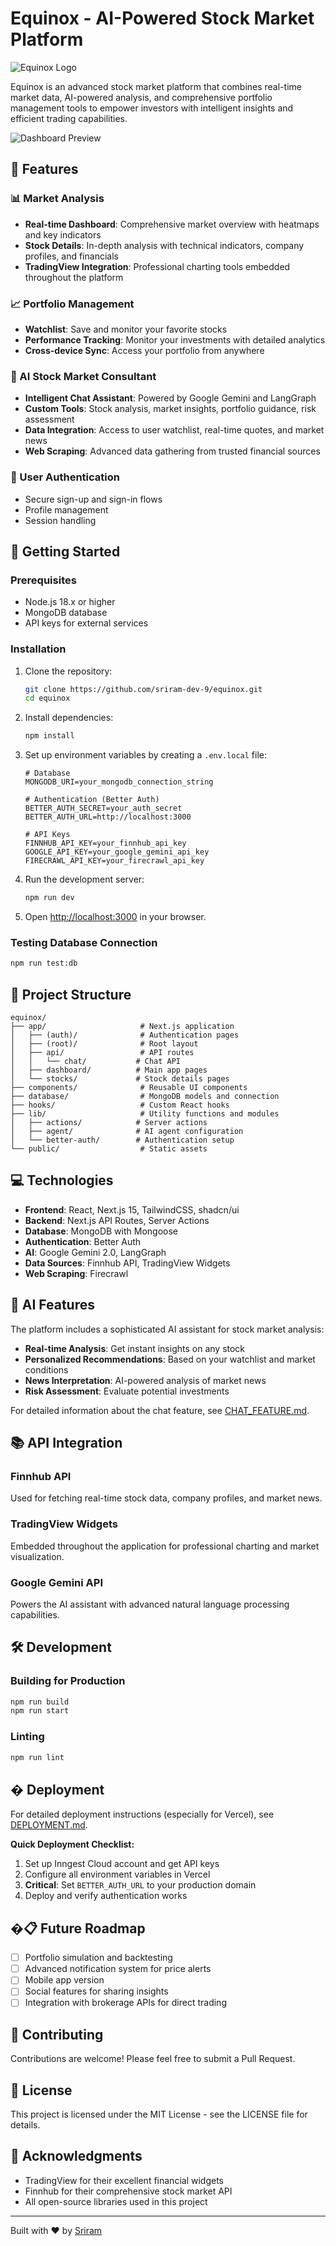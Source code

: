 # Equinox - AI-Powered Stock Market Platform

![Equinox Logo](/public/logo.svg)

Equinox is an advanced stock market platform that combines real-time market data, AI-powered analysis, and comprehensive portfolio management tools to empower investors with intelligent insights and efficient trading capabilities.

![Dashboard Preview](/public/assets/images/dashboard-preview.png)

## 🌟 Features

### 📊 Market Analysis
- **Real-time Dashboard**: Comprehensive market overview with heatmaps and key indicators
- **Stock Details**: In-depth analysis with technical indicators, company profiles, and financials
- **TradingView Integration**: Professional charting tools embedded throughout the platform

### 📈 Portfolio Management
- **Watchlist**: Save and monitor your favorite stocks
- **Performance Tracking**: Monitor your investments with detailed analytics
- **Cross-device Sync**: Access your portfolio from anywhere

### 🤖 AI Stock Market Consultant
- **Intelligent Chat Assistant**: Powered by Google Gemini and LangGraph
- **Custom Tools**: Stock analysis, market insights, portfolio guidance, risk assessment
- **Data Integration**: Access to user watchlist, real-time quotes, and market news
- **Web Scraping**: Advanced data gathering from trusted financial sources

### 🔐 User Authentication
- Secure sign-up and sign-in flows
- Profile management
- Session handling

## 🚀 Getting Started

### Prerequisites
- Node.js 18.x or higher
- MongoDB database
- API keys for external services

### Installation

1. Clone the repository:
   ```bash
   git clone https://github.com/sriram-dev-9/equinox.git
   cd equinox
   ```

2. Install dependencies:
   ```bash
   npm install
   ```

3. Set up environment variables by creating a `.env.local` file:
   ```env
   # Database
   MONGODB_URI=your_mongodb_connection_string

   # Authentication (Better Auth)
   BETTER_AUTH_SECRET=your_auth_secret
   BETTER_AUTH_URL=http://localhost:3000

   # API Keys
   FINNHUB_API_KEY=your_finnhub_api_key
   GOOGLE_API_KEY=your_google_gemini_api_key
   FIRECRAWL_API_KEY=your_firecrawl_api_key
   ```

4. Run the development server:
   ```bash
   npm run dev
   ```

5. Open [http://localhost:3000](http://localhost:3000) in your browser.

### Testing Database Connection

```bash
npm run test:db
```

## 🧩 Project Structure

```
equinox/
├── app/                     # Next.js application
│   ├── (auth)/              # Authentication pages
│   ├── (root)/              # Root layout
│   ├── api/                 # API routes
│   │   └── chat/           # Chat API
│   ├── dashboard/          # Main app pages
│   └── stocks/             # Stock details pages
├── components/              # Reusable UI components
├── database/                # MongoDB models and connection
├── hooks/                   # Custom React hooks
├── lib/                     # Utility functions and modules
│   ├── actions/            # Server actions
│   ├── agent/              # AI agent configuration
│   └── better-auth/        # Authentication setup
└── public/                  # Static assets
```

## 💻 Technologies

- **Frontend**: React, Next.js 15, TailwindCSS, shadcn/ui
- **Backend**: Next.js API Routes, Server Actions
- **Database**: MongoDB with Mongoose
- **Authentication**: Better Auth
- **AI**: Google Gemini 2.0, LangGraph
- **Data Sources**: Finnhub API, TradingView Widgets
- **Web Scraping**: Firecrawl

## 🧠 AI Features

The platform includes a sophisticated AI assistant for stock market analysis:

- **Real-time Analysis**: Get instant insights on any stock
- **Personalized Recommendations**: Based on your watchlist and market conditions
- **News Interpretation**: AI-powered analysis of market news
- **Risk Assessment**: Evaluate potential investments

For detailed information about the chat feature, see [CHAT_FEATURE.md](./CHAT_FEATURE.md).

## 📚 API Integration

### Finnhub API
Used for fetching real-time stock data, company profiles, and market news.

### TradingView Widgets
Embedded throughout the application for professional charting and market visualization.

### Google Gemini API
Powers the AI assistant with advanced natural language processing capabilities.

## 🛠️ Development

### Building for Production

```bash
npm run build
npm run start
```

### Linting

```bash
npm run lint
```

## � Deployment

For detailed deployment instructions (especially for Vercel), see [DEPLOYMENT.md](./DEPLOYMENT.md).

**Quick Deployment Checklist:**
1. Set up Inngest Cloud account and get API keys
2. Configure all environment variables in Vercel
3. **Critical**: Set `BETTER_AUTH_URL` to your production domain
4. Deploy and verify authentication works

## �📋 Future Roadmap

- [ ] Portfolio simulation and backtesting
- [ ] Advanced notification system for price alerts
- [ ] Mobile app version
- [ ] Social features for sharing insights
- [ ] Integration with brokerage APIs for direct trading

## 🤝 Contributing

Contributions are welcome! Please feel free to submit a Pull Request.

## 📄 License

This project is licensed under the MIT License - see the LICENSE file for details.

## 🙏 Acknowledgments

- TradingView for their excellent financial widgets
- Finnhub for their comprehensive stock market API
- All open-source libraries used in this project

---

Built with ❤️ by [Sriram](https://github.com/sriram-dev-9)